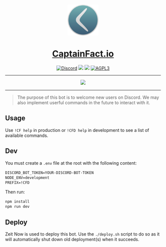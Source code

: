 <p align="center"><img src="https://raw.githubusercontent.com/CaptainFact/captain-fact-frontend/staging/app/static/assets/img/logo.png" height="100"/></p>
<h1 align="center"><a href="https://captainfact.io">CaptainFact.io</a></h1>
<p align="center"><a href="https://discord.gg/2Qd7hMz" title="Discord"><img src="https://discordapp.com/api/guilds/416782744748687361/widget.png" alt="Discord"></a>
<a href="https://twitter.com/CaptainFact_io" title="Twitter"><img src="https://img.shields.io/twitter/follow/CaptainFact_io.svg?style=social&label=Follow"></a>
<a href="https://opencollective.com/captainfact_io" title="Backers on Open Collective"><img src="https://opencollective.com/captainfact_io/backers/badge.svg"></a>
<a href="./LICENSE"><img src="https://img.shields.io/github/license/CaptainFact/captain-fact-frontend.svg" alt="AGPL3"></a>
</p>
<hr/>
<p align="center">
<a href="https://opencollective.com/captainfact_io/donate" target="_blank">
  <img src="https://opencollective.com/captainfact_io/donate/button@2x.png?color=white" width=300 />
</a>
</p>
<hr/>

> The purpose of this bot is to welcome new users on Discord.
> We may also implement userful commands in the future to interact with it.

## Usage

Use `!CF help` in production or `!CFD help` in development to see a list of
available commands.

## Dev

You must create a `.env` file at the root with the following content:

```env
DISCORD_BOT_TOKEN=YOUR-DISCORD-BOT-TOKEN
NODE_ENV=development
PREFIX=!CFD
```

Then run:

```bash
npm install
npm run dev
```

## Deploy

Zeit Now is used to deploy this bot. Use the `./deploy.sh` script to do so as
it will automatically shut down old deployment(s) when it succeeds.
